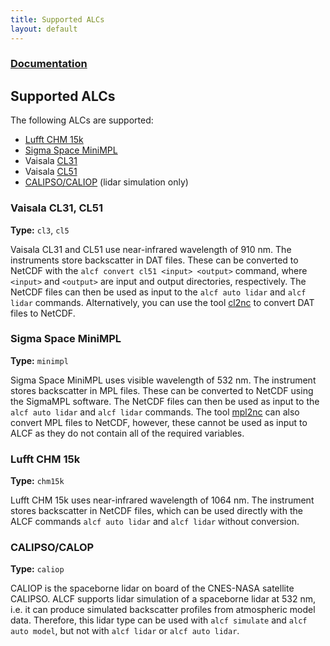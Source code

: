 ```yaml
---
title: Supported ALCs
layout: default
---
```


### [Documentation](../)
## Supported ALCs

The following ALCs are supported:

- [Lufft CHM 15k](https://www.lufft.com/products/cloud-height-snow-depth-sensors-288/ceilometer-chm-15k-nimbus-2300/)
- [Sigma Space MiniMPL](https://www.micropulselidar.com/)
- Vaisala [CL31](https://www.vaisala.com/en/products/instruments-sensors-and-other-measurement-devices/weather-stations-and-sensors/cl31)
- Vaisala [CL51](https://www.vaisala.com/en/products/instruments-sensors-and-other-measurement-devices/weather-stations-and-sensors/cl51)
- [CALIPSO/CALIOP](https://www-calipso.larc.nasa.gov/) (lidar simulation only)

### Vaisala CL31, CL51

**Type:** `cl3`, `cl5`

Vaisala CL31 and CL51 use near-infrared wavelength of 910 nm. The instruments
store backscatter in DAT files. These can be converted to NetCDF
with the `alcf convert cl51 <input> <output>` command, where `<input>`
and `<output>` are input and output directories, respectively. The NetCDF files
can then be used as input to the `alcf auto lidar` and `alcf lidar` commands.
Alternatively, you can use the tool [cl2nc](https://github.com/peterkuma/cl2nc)
to convert DAT files to NetCDF.

### Sigma Space MiniMPL

**Type:** `minimpl`

Sigma Space MiniMPL uses visible wavelength of 532 nm. The instrument
stores backscatter in MPL files. These can be converted to NetCDF using
the SigmaMPL software.  The NetCDF files can then be used as input to the
`alcf auto lidar` and `alcf lidar` commands. The tool
[mpl2nc](https://github.com/peterkuma/mpl2nc) can also convert MPL files
to NetCDF, however, these cannot be used as input to ALCF as they do not
contain all of the required variables.

### Lufft CHM 15k

**Type:** `chm15k`

Lufft CHM 15k uses near-infrared wavelength of 1064 nm. The instrument
stores backscatter in NetCDF files, which can be used directly with the ALCF
commands `alcf auto lidar` and `alcf lidar` without conversion.

### CALIPSO/CALOP

**Type:** `caliop`

CALIOP is the spaceborne lidar on board of the CNES-NASA satellite CALIPSO.
ALCF supports lidar simulation of a spaceborne lidar at 532 nm, i.e. it can
produce simulated backscatter profiles from atmospheric model data. Therefore,
this lidar type can be used with `alcf simulate` and `alcf auto model`,
but not with `alcf lidar` or `alcf auto lidar`.

